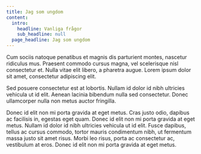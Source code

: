 ```yaml
---
title: Jag som ungdom
content:
  intro:
    headline: Vanliga frågor
    sub_headline: null
  page_headline: Jag som ungdom
---
```


Cum sociis natoque penatibus et magnis dis parturient montes, nascetur ridiculus mus. Praesent commodo cursus magna, vel scelerisque nisl consectetur et. Nulla vitae elit libero, a pharetra augue. Lorem ipsum dolor sit amet, consectetur adipiscing elit.

Sed posuere consectetur est at lobortis. Nullam id dolor id nibh ultricies vehicula ut id elit. Aenean lacinia bibendum nulla sed consectetur. Donec ullamcorper nulla non metus auctor fringilla.

Donec id elit non mi porta gravida at eget metus. Cras justo odio, dapibus ac facilisis in, egestas eget quam. Donec id elit non mi porta gravida at eget metus. Nullam id dolor id nibh ultricies vehicula ut id elit. Fusce dapibus, tellus ac cursus commodo, tortor mauris condimentum nibh, ut fermentum massa justo sit amet risus. Morbi leo risus, porta ac consectetur ac, vestibulum at eros. Donec id elit non mi porta gravida at eget metus.
